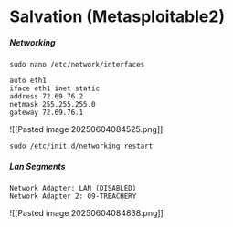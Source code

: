 # Salvation (Metasploitable2)

##### Networking
```
sudo nano /etc/network/interfaces
```
```
auto eth1
iface eth1 inet static
address 72.69.76.2
netmask 255.255.255.0
gateway 72.69.76.1
```
![[Pasted image 20250604084525.png]]
```
sudo /etc/init.d/networking restart
```

##### Lan Segments
```
Network Adapter: LAN (DISABLED)
Network Adapter 2: 09-TREACHERY
```
![[Pasted image 20250604084838.png]]